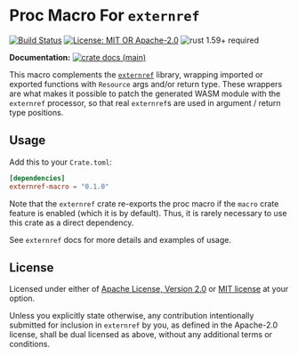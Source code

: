 # Proc Macro For `externref`

[![Build Status](https://github.com/slowli/externref/workflows/CI/badge.svg?branch=main)](https://github.com/slowli/externref/actions)
[![License: MIT OR Apache-2.0](https://img.shields.io/badge/License-MIT%2FApache--2.0-blue)](https://github.com/slowli/externref#license)
![rust 1.59+ required](https://img.shields.io/badge/rust-1.59+-blue.svg?label=Required%20Rust)

**Documentation:**
[![crate docs (main)](https://img.shields.io/badge/main-yellow.svg?label=docs)](https://slowli.github.io/externref/externref_macro/)

This macro complements the [`externref`] library, wrapping imported or exported functions
with `Resource` args and/or return type. These wrappers are what makes it possible to patch
the generated WASM module with the `externref` processor, so that real `externref`s are used in
argument / return type positions.

## Usage

Add this to your `Crate.toml`:

```toml
[dependencies]
externref-macro = "0.1.0"
```

Note that the `externref` crate re-exports the proc macro if the `macro` crate feature
is enabled (which it is by default). Thus, it is rarely necessary to use this crate
as a direct dependency.

See `externref` docs for more details and examples of usage.

## License

Licensed under either of [Apache License, Version 2.0](LICENSE-APACHE)
or [MIT license](LICENSE-MIT) at your option.

Unless you explicitly state otherwise, any contribution intentionally submitted
for inclusion in `externref` by you, as defined in the Apache-2.0 license,
shall be dual licensed as above, without any additional terms or conditions.

[`externref`]: https://crates.io/crates/externref
